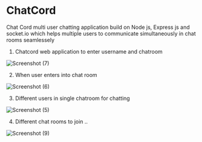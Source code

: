 # ChatCord

Chat Cord multi user chatting application build on Node js, Express
js and socket.io which helps multiple users to communicate simultaneously in chat
rooms seamlessely

1. Chatcord web application to enter username and chatroom

![Screenshot (7)](https://user-images.githubusercontent.com/51013655/119268414-79915b80-bc10-11eb-9419-cbfbeec7c504.png)

2. When user enters into chat room

![Screenshot (6)](https://user-images.githubusercontent.com/51013655/119268413-78602e80-bc10-11eb-9126-6d42a8c689d0.png)

3. Different users in single chatroom for chatting

![Screenshot (5)](https://user-images.githubusercontent.com/51013655/119268410-7302e400-bc10-11eb-8de9-6eef87416f1d.png)

4. Different chat rooms to join ..

![Screenshot (9)](https://user-images.githubusercontent.com/51013655/119268590-46030100-bc11-11eb-8dfd-96af423ac9dc.png)
